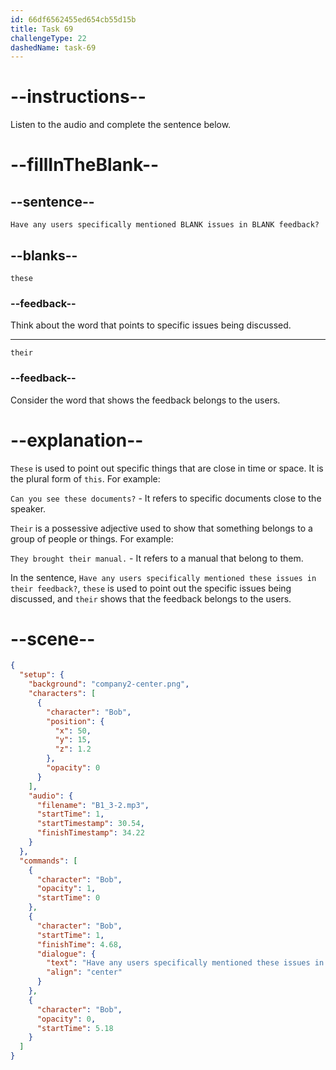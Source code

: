 ```yaml
---
id: 66df6562455ed654cb55d15b
title: Task 69
challengeType: 22
dashedName: task-69
---
```

<!--
AUDIO REFERENCE:
Bob: Have any users specifically mentioned these issues in their feedback?
-->

# --instructions--

Listen to the audio and complete the sentence below.

# --fillInTheBlank--

## --sentence--

`Have any users specifically mentioned BLANK issues in BLANK feedback?`

## --blanks--

`these`

### --feedback--

Think about the word that points to specific issues being discussed.

---

`their`

### --feedback--

Consider the word that shows the feedback belongs to the users.

# --explanation--

`These` is used to point out specific things that are close in time or space. It is the plural form of `this`. For example:

`Can you see these documents?` - It refers to specific documents close to the speaker.

`Their` is a possessive adjective used to show that something belongs to a group of people or things. For example:

`They brought their manual.` - It refers to a manual that belong to them.

In the sentence, `Have any users specifically mentioned these issues in their feedback?`, `these` is used to point out the specific issues being discussed, and `their` shows that the feedback belongs to the users.

# --scene--

```json
{
  "setup": {
    "background": "company2-center.png",
    "characters": [
      {
        "character": "Bob",
        "position": {
          "x": 50,
          "y": 15,
          "z": 1.2
        },
        "opacity": 0
      }
    ],
    "audio": {
      "filename": "B1_3-2.mp3",
      "startTime": 1,
      "startTimestamp": 30.54,
      "finishTimestamp": 34.22
    }
  },
  "commands": [
    {
      "character": "Bob",
      "opacity": 1,
      "startTime": 0
    },
    {
      "character": "Bob",
      "startTime": 1,
      "finishTime": 4.68,
      "dialogue": {
        "text": "Have any users specifically mentioned these issues in their feedback?",
        "align": "center"
      }
    },
    {
      "character": "Bob",
      "opacity": 0,
      "startTime": 5.18
    }
  ]
}
```
